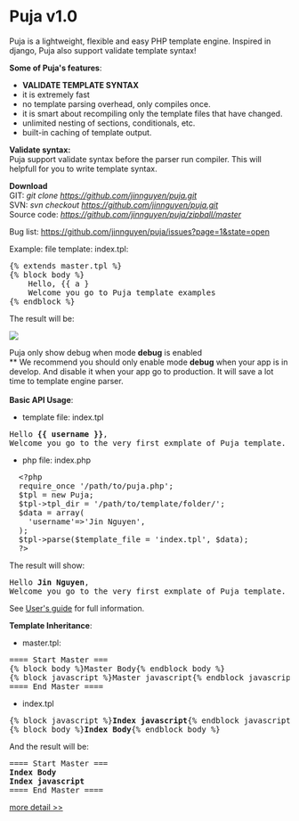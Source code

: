 Puja v1.0
====

Puja is a lightweight, flexible and easy PHP  template engine. Inspired in django, Puja also support validate template syntax!

<strong>Some of Puja's features</strong>:
* <strong>VALIDATE TEMPLATE SYNTAX</strong>
* it is extremely fast
* no template parsing overhead, only compiles once.
* it is smart about recompiling only the template files that have changed.
* unlimited nesting of sections, conditionals, etc.
* built-in caching of template output.

<strong>Validate syntax:</strong><br />
Puja support validate syntax before the parser run compiler. This will helpfull for you to write template syntax.

<strong>Download</strong><br />
GIT: <i>git clone https://github.com/jinnguyen/puja.git</i><br />
SVN: <i>svn checkout https://github.com/jinnguyen/puja.git</i><br />
Source code: <i>https://github.com/jinnguyen/puja/zipball/master</i>

Bug list:
https://github.com/jinnguyen/puja/issues?page=1&state=open


Example:
file template: index.tpl:
<pre>{% extends master.tpl %}
{% block body %}
	Hello, {{ a }
	Welcome you go to Puja template examples
{% endblock %}</pre>

The result will be:
<pre>
<img src="https://raw.github.com/jinnguyen/puja/master/docs/images/Template-syntax-error.png" /></pre>

Puja only show debug when mode <strong>debug</strong> is enabled<br />
**  We recommend you should only enable mode <strong>debug</strong>  when your app is in develop. And disable it when your app go to production. It will save a lot time to template engine parser.
<br /><br />
<strong>Basic API Usage</strong>:<br />
- template file: index.tpl
<pre>Hello <strong>{{ username }}</strong>,
Welcome you go to the very first exmplate of Puja template.</pre>

- php file: index.php
<pre>
  &lt;?php
  require_once '/path/to/puja.php';
  $tpl = new Puja;
  $tpl->tpl_dir = '/path/to/template/folder/';
  $data = array(
  	'username'=>'Jin Nguyen',
  );
  $tpl->parse($template_file = 'index.tpl', $data);
  ?&gt;
</pre>

The result will show:
<pre>
Hello <strong>Jin Nguyen</strong>,
Welcome you go to the very first exmplate of Puja template.</pre>

See <a href="https://github.com/jinnguyen/puja/tree/master/docs/user-guide.md">User's guide</a> for full information.<br />

<strong>Template Inheritance</strong>:<br />
- master.tpl:
<pre>==== Start Master ===
{% block body %}Master Body{% endblock body %}
{% block javascript %}Master javascript{% endblock javascript %}
==== End Master ====</pre>

- index.tpl
<pre>
{% block javascript %}<strong>Index javascript</strong>{% endblock javascript %}
{% block body %}<strong>Index Body</strong>{% endblock body %}</pre>

And the result will be:

<pre>==== Start Master ===
<strong>Index Body</strong>
<strong>Index javascript</strong>
==== End Master ====</pre>
<a href="https://github.com/jinnguyen/puja/tree/master/docs">more detail &gt;&gt; </a>





<script type="text/javascript">

  var _gaq = _gaq || [];
  _gaq.push(['_setAccount', 'UA-1324526-11']);
  _gaq.push(['_trackPageview']);

  (function() {
    var ga = document.createElement('script'); ga.type = 'text/javascript'; ga.async = true;
    ga.src = ('https:' == document.location.protocol ? 'https://ssl' : 'http://www') + '.google-analytics.com/ga.js';
    var s = document.getElementsByTagName('script')[0]; s.parentNode.insertBefore(ga, s);
  })();

</script>





